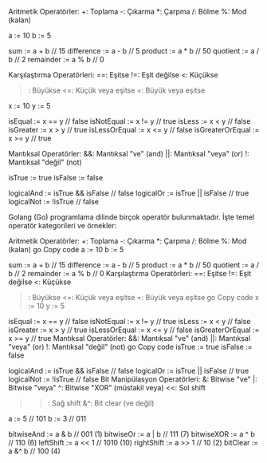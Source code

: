 Aritmetik Operatörler:
+: Toplama
-: Çıkarma
*: Çarpma
/: Bölme
%: Mod (kalan)

a := 10
b := 5

sum := a + b    // 15
difference := a - b  // 5
product := a * b // 50
quotient := a / b // 2
remainder := a % b // 0

Karşılaştırma Operatörleri:
==: Eşitse
!=: Eşit değilse
<: Küçükse
>: Büyükse
<=: Küçük veya eşitse
>=: Büyük veya eşitse

x := 10
y := 5

isEqual := x == y  // false
isNotEqual := x != y  // true
isLess := x < y  // false
isGreater := x > y  // true
isLessOrEqual := x <= y  // false
isGreaterOrEqual := x >= y  // true

Mantıksal Operatörler:
&&: Mantıksal "ve" (and)
||: Mantıksal "veya" (or)
!: Mantıksal "değil" (not)

isTrue := true
isFalse := false

logicalAnd := isTrue && isFalse  // false
logicalOr := isTrue || isFalse   // true
logicalNot := !isTrue   // false


Golang (Go) programlama dilinde birçok operatör bulunmaktadır. İşte temel operatör kategorileri ve örnekler:

Aritmetik Operatörler:
+: Toplama
-: Çıkarma
*: Çarpma
/: Bölme
%: Mod (kalan)
go
Copy code
a := 10
b := 5

sum := a + b    // 15
difference := a - b  // 5
product := a * b // 50
quotient := a / b // 2
remainder := a % b // 0
Karşılaştırma Operatörleri:
==: Eşitse
!=: Eşit değilse
<: Küçükse
>: Büyükse
<=: Küçük veya eşitse
>=: Büyük veya eşitse
go
Copy code
x := 10
y := 5

isEqual := x == y  // false
isNotEqual := x != y  // true
isLess := x < y  // false
isGreater := x > y  // true
isLessOrEqual := x <= y  // false
isGreaterOrEqual := x >= y  // true
Mantıksal Operatörler:
&&: Mantıksal "ve" (and)
||: Mantıksal "veya" (or)
!: Mantıksal "değil" (not)
go
Copy code
isTrue := true
isFalse := false

logicalAnd := isTrue && isFalse  // false
logicalOr := isTrue || isFalse   // true
logicalNot := !isTrue   // false
Bit Manipülasyon Operatörleri:
&: Bitwise "ve"
|: Bitwise "veya"
^: Bitwise "XOR" (müstakil veya)
<<: Sol shift
>>: Sağ shift
&^: Bit clear (ve değil)

a := 5 // 101
b := 3 // 011

bitwiseAnd := a & b   // 001 (1)
bitwiseOr := a | b    // 111 (7)
bitwiseXOR := a ^ b   // 110 (6)
leftShift := a << 1   // 1010 (10)
rightShift := a >> 1  // 10 (2)
bitClear := a &^ b    // 100 (4)

